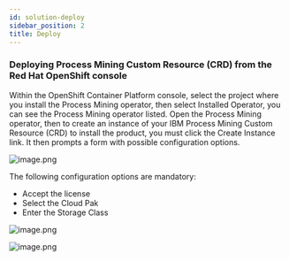 ```yaml
---
id: solution-deploy
sidebar_position: 2
title: Deploy
---
```



### Deploying Process Mining Custom Resource (CRD) from the Red Hat OpenShift console

Within the OpenShift Container Platform console, select the project where you install the Process Mining operator, then select Installed Operator, you can see the Process Mining operator listed. Open the Process Mining operator, then to create an instance of your IBM Process Mining Custom Resource (CRD) to install the product, you must click the Create Instance link. It then prompts a form with possible configuration options.

![image.png](https://zenhub.ibm.com/images/6442f46ac0371b5acaba3fc4/b01160cf-41f1-4330-8ee4-686ff2bf35a9)

The following configuration options are mandatory:

- Accept the license
- Select the Cloud Pak
- Enter the Storage Class

![image.png](https://zenhub.ibm.com/images/6442f46ac0371b5acaba3fc4/e679c124-108e-4661-a275-6cd4a0a55ab4)

![image.png](https://zenhub.ibm.com/images/6442f46ac0371b5acaba3fc4/d0f34cea-12dd-408e-b855-1f00f32bfd95)